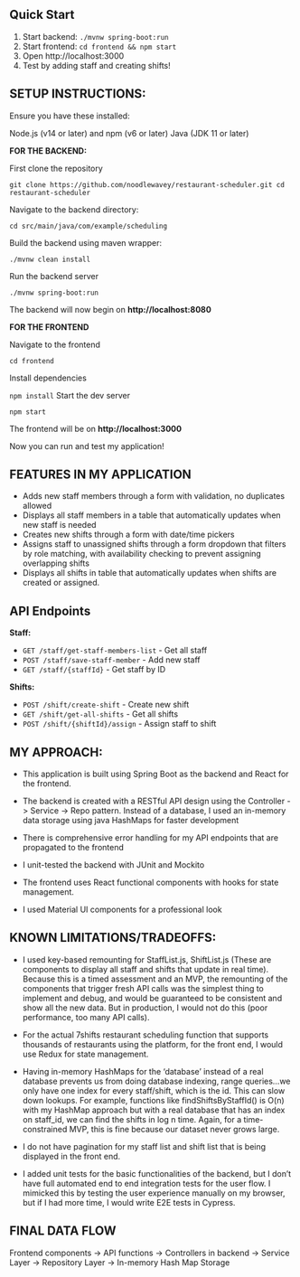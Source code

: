 ## Quick Start

1. Start backend: `./mvnw spring-boot:run`
2. Start frontend: `cd frontend && npm start`
3. Open http://localhost:3000
4. Test by adding staff and creating shifts!



## SETUP INSTRUCTIONS:

Ensure you have these installed:

Node.js (v14 or later) and npm (v6 or later)
Java (JDK 11 or later)

**FOR THE BACKEND:**

First clone the repository 

`git clone https://github.com/noodlewavey/restaurant-scheduler.git
cd restaurant-scheduler`

Navigate to the backend directory:

`cd src/main/java/com/example/scheduling`

Build the backend using maven wrapper:

`./mvnw clean install`

Run the backend server

`./mvnw spring-boot:run`

The backend will now begin on **http://localhost:8080**

**FOR THE FRONTEND**

Navigate to the frontend

`cd frontend`

Install dependencies 

`npm install`
Start the dev server

`npm start`

The frontend will be on **http://localhost:3000**

Now you can run and test my application!

## FEATURES IN MY APPLICATION
- Adds new staff members through a form with validation, no duplicates allowed
- Displays all staff members in a table that automatically updates when new staff is needed
- Creates new shifts through a form with date/time pickers 
- Assigns staff to unassigned shifts through a form dropdown that filters by role matching, with availability checking to prevent assigning overlapping shifts
- Displays all shifts in table that automatically updates when shifts are created or assigned.

## API Endpoints

**Staff:**
- `GET /staff/get-staff-members-list` - Get all staff
- `POST /staff/save-staff-member` - Add new staff
- `GET /staff/{staffId}` - Get staff by ID

**Shifts:**
- `POST /shift/create-shift` - Create new shift
- `GET /shift/get-all-shifts` - Get all shifts
- `POST /shift/{shiftId}/assign` - Assign staff to shift

## MY APPROACH:

- This application is built using Spring Boot as the backend and React for the frontend.

- The backend is created with a RESTful API design using the Controller -> Service -> Repo pattern. Instead of a database, I used an in-memory data storage using java HashMaps for faster development

- There is comprehensive error handling for my API endpoints that are propagated to the frontend

- I unit-tested the backend with JUnit and Mockito

- The frontend uses React functional components with hooks for state management. 

- I used Material UI components for a professional look

## KNOWN LIMITATIONS/TRADEOFFS:

- I used key-based remounting for StaffList.js, ShiftList.js (These are components to display all staff and shifts that update in real time). Because this is a timed assessment and an MVP, the remounting of the components that trigger fresh API calls was the simplest thing to implement and debug, and would be guaranteed to be consistent and show all the new data. But in production, I would not do this (poor performance, too many API calls). 

- For the actual 7shifts restaurant scheduling function that supports thousands of restaurants using the platform, for the front end, I would use Redux for state management. 

- Having in-memory HashMaps for the ‘database’ instead of a real database prevents us from doing database indexing, range queries…we only have one index for every staff/shift, which is the id. This can slow down lookups. For example, functions like findShiftsByStaffId() is O(n) with my HashMap approach but with a real database that has an index on staff_id, we can find the shifts in log n time. Again, for a time-constrained MVP, this is fine because our dataset never grows large. 

- I do not have pagination for my staff list and shift list that is being displayed in the front end. 

- I added unit tests for the basic functionalities of the backend, but I don’t have full automated end to end integration tests for the user flow. I mimicked this by testing the user experience manually on my browser, but if I had more time, I would write E2E tests in Cypress. 

## FINAL DATA FLOW


Frontend components -> API functions -> Controllers in backend -> Service Layer -> Repository Layer -> In-memory Hash Map Storage 
